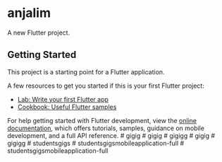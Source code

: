 # anjalim

A new Flutter project.

## Getting Started

This project is a starting point for a Flutter application.

A few resources to get you started if this is your first Flutter project:

- [Lab: Write your first Flutter app](https://docs.flutter.dev/get-started/codelab)
- [Cookbook: Useful Flutter samples](https://docs.flutter.dev/cookbook)

For help getting started with Flutter development, view the
[online documentation](https://docs.flutter.dev/), which offers tutorials,
samples, guidance on mobile development, and a full API reference.
#   g i g i g  
 #   g i g i g  
 #   g i g i g g  
 #   g i g i g  
 #   g i g i g g  
 #   s t u d e n t s g i g s  
 #   s t u d e n t s g i g s m o b i l e a p p l i c a t i o n - f u l l  
 #   s t u d e n t s g i g s m o b i l e a p p l i c a t i o n - f u l l  
 